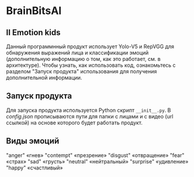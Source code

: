 # BrainBitsAI


## II Emotion kids
Данный программнный продукт использует Yolo-V5 и RepVGG для обнаружения выражений лица и классификации эмоций (дополнительную информацию о том, как это работает, см. в архитектуре). Чтобы узнать, как использовать код, ознакомьтесь с разделом "Запуск продукта" использования для получения дополнительной информации.


## Запуск продукта

Для запуска продукта используется Python скрипт  `__init__.py`. В _config.json_ прописываются пути
для папки с лицами и с видео (url ссылкой) на основе которого будет работать продукт.


## Виды эмоций
"anger"     «гнев»
"contempt"  «презрение»
"disgust"   «отвращение»
"fear"      «страх»
"sad"       «грусть»
"neutral"   «нейтральный»
"surprise"  «удивление»
"happy"     «счастливый»



